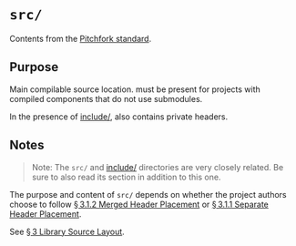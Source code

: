 # `src/`

Contents from the [Pitchfork standard](https://api.csswg.org/bikeshed/?force=1&url=https://raw.githubusercontent.com/vector-of-bool/pitchfork/develop/data/spec.bs#tld.extras).

## Purpose

Main compilable source location. must be present for projects with compiled components that do not use submodules.

In the presence of [include/](https://api.csswg.org/bikeshed/?force=1&url=https://raw.githubusercontent.com/vector-of-bool/pitchfork/develop/data/spec.bs#tld.include), also contains private headers.

## Notes

> Note: The `src/` and [include/](https://api.csswg.org/bikeshed/?force=1&url=https://raw.githubusercontent.com/vector-of-bool/pitchfork/develop/data/spec.bs#tld.include) directories are very closely related. Be sure to also read its section in addition to this one.

The purpose and content of `src/` depends on whether the project authors choose to follow [§ 3.1.2 Merged Header Placement](https://api.csswg.org/bikeshed/?force=1&url=https://raw.githubusercontent.com/vector-of-bool/pitchfork/develop/data/spec.bs#src.header-placement.merged) or [§ 3.1.1 Separate Header Placement](https://api.csswg.org/bikeshed/?force=1&url=https://raw.githubusercontent.com/vector-of-bool/pitchfork/develop/data/spec.bs#src.header-placement.separate).

See [§ 3 Library Source Layout](https://api.csswg.org/bikeshed/?force=1&url=https://raw.githubusercontent.com/vector-of-bool/pitchfork/develop/data/spec.bs#src).